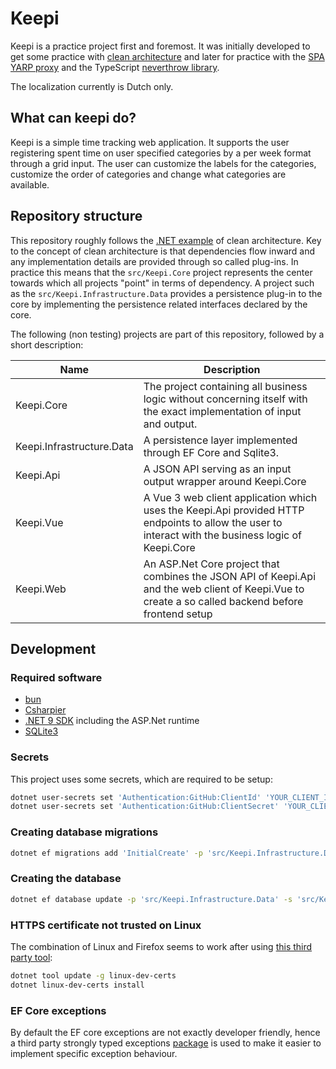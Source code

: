# Keepi

Keepi is a practice project first and foremost. It was initially developed to get some practice with [clean architecture](<https://en.wikipedia.org/wiki/Hexagonal_architecture_(software)>) and later for practice with the [SPA YARP proxy](https://github.com/berhir/AspNetCore.SpaYarp) and the TypeScript [neverthrow library](https://github.com/supermacro/neverthrow).

The localization currently is Dutch only.

## What can keepi do?

Keepi is a simple time tracking web application. It supports the user registering spent time on user specified categories by a per week format through a grid input. The user can customize the labels for the categories, customize the order of categories and change what categories are available.

## Repository structure

This repository roughly follows the [.NET example](https://devblogs.microsoft.com/ise/next-level-clean-architecture-boilerplate/) of clean architecture. Key to the concept of clean architecture is that dependencies flow inward and any implementation details are provided through so called plug-ins. In practice this means that the `src/Keepi.Core` project represents the center towards which all projects "point" in terms of dependency. A project such as the `src/Keepi.Infrastructure.Data` provides a persistence plug-in to the core by implementing the persistence related interfaces declared by the core.

The following (non testing) projects are part of this repository, followed by a short description:

| Name                      | Description                                                                                                                                         |
| ------------------------- | --------------------------------------------------------------------------------------------------------------------------------------------------- |
| Keepi.Core                | The project containing all business logic without concerning itself with the exact implementation of input and output.                              |
| Keepi.Infrastructure.Data | A persistence layer implemented through EF Core and Sqlite3.                                                                                        |
| Keepi.Api                 | A JSON API serving as an input output wrapper around Keepi.Core                                                                                     |
| Keepi.Vue                 | A Vue 3 web client application which uses the Keepi.Api provided HTTP endpoints to allow the user to interact with the business logic of Keepi.Core |
| Keepi.Web                 | An ASP.Net Core project that combines the JSON API of Keepi.Api and the web client of Keepi.Vue to create a so called backend before frontend setup |

## Development

### Required software

- [bun](https://bun.sh/)
- [Csharpier](https://csharpier.com/)
- [.NET 9 SDK](https://dotnet.microsoft.com/en-us/download/dotnet/9.0) including the ASP.Net runtime
- [SQLite3](https://sqlite.org/)

### Secrets

This project uses some secrets, which are required to be setup:

```bash
dotnet user-secrets set 'Authentication:GitHub:ClientId' 'YOUR_CLIENT_ID' --project 'src/Keepi.Web/'
dotnet user-secrets set 'Authentication:GitHub:ClientSecret' 'YOUR_CLIENT_SECRET' --project 'src/Keepi.Web/'
```

### Creating database migrations

```bash
dotnet ef migrations add 'InitialCreate' -p 'src/Keepi.Infrastructure.Data' -s 'src/Keepi.Web'
```

### Creating the database

```bash
dotnet ef database update -p 'src/Keepi.Infrastructure.Data' -s 'src/Keepi.Web'
```

### HTTPS certificate not trusted on Linux

The combination of Linux and Firefox seems to work after using [this third party tool](https://github.com/dotnet/aspnetcore/issues/32842#issuecomment-2206905474):

```bash
dotnet tool update -g linux-dev-certs
dotnet linux-dev-certs install
```

### EF Core exceptions

By default the EF core exceptions are not exactly developer friendly, hence a third party strongly typed exceptions [package](https://github.com/Giorgi/EntityFramework.Exceptions) is used to make it easier to implement specific exception behaviour.

